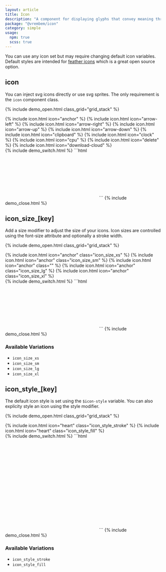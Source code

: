 ```yaml
---
layout: article
title: Icon
description: "A component for displaying glyphs that convey meaning through iconography."
package: "@vrembem/icon"
category: simple
usage:
  npm: true
  scss: true
---
```


<div class="notice notice_type_info">
  <div class="notice__body type">
    <p>You can use any icon set but may require changing default icon variables. Default styles are intended for <a href="https://feathericons.com/">feather icons</a> which is a great open source option.</p>
  </div>
</div>

## icon

You can inject svg icons directly or use svg sprites. The only requirement is the `icon` component class.

{% include demo_open.html class_grid="grid_stack" %}
<div class="level level_gap_xl">
  {% include icon.html icon="anchor" %}
  {% include icon.html icon="arrow-left" %}
  {% include icon.html icon="arrow-right" %}
  {% include icon.html icon="arrow-up" %}
  {% include icon.html icon="arrow-down" %}
  {% include icon.html icon="clipboard" %}
  {% include icon.html icon="clock" %}
  {% include icon.html icon="cpu" %}
  {% include icon.html icon="delete" %}
  {% include icon.html icon="download-cloud" %}
</div>
{% include demo_switch.html %}
```html
<svg class="icon" role="img">
  <use xlink:href="#icon-anchor"></use>
</svg>
```
{% include demo_close.html %}

## icon_size_[key]

Add a size modifier to adjust the size of your icons. Icon sizes are controlled using the font-size attribute and optionally a stroke width.

{% include demo_open.html class_grid="grid_stack" %}
<div class="level level_gap_xl">
  <span>{% include icon.html icon="anchor" class="icon_size_xs" %}</span>
  <span>{% include icon.html icon="anchor" class="icon_size_sm" %}</span>
  <span>{% include icon.html icon="anchor" class="" %}</span>
  <span>{% include icon.html icon="anchor" class="icon_size_lg" %}</span>
  <span>{% include icon.html icon="anchor" class="icon_size_xl" %}</span>
</div>
{% include demo_switch.html %}
```html
<svg class="icon icon_size_sm" role="img">
  <use xlink:href="#icon-anchor"></use>
</svg>
```
{% include demo_close.html %}

### Available Variations

- `icon_size_xs`
- `icon_size_sm`
- `icon_size_lg`
- `icon_size_xl`

## icon_style_[key]

The default icon style is set using the `$icon-style` variable. You can also explicity style an icon using the style modifier.

{% include demo_open.html class_grid="grid_stack" %}
<div class="level level_gap_xl">
{% include icon.html icon="heart" class="icon_style_stroke" %}
{% include icon.html icon="heart" class="icon_style_fill" %}
</div>
{% include demo_switch.html %}
```html
<svg class="icon icon_style_stroke" role="img">
  <use xlink:href="#icon-heart"></use>
</svg>

<svg class="icon icon_style_fill" role="img">
  <use xlink:href="#icon-heart"></use>
</svg>
```
{% include demo_close.html %}

### Available Variations

- `icon_style_stroke`
- `icon_style_fill`
